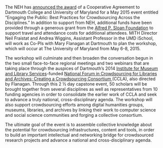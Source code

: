 The NEH has [announced the award](http://www.neh.gov/divisions/odh/grant-news/neh-awards-cooperative-agreement-dartmouth-college-and-university-maryland-) of a Cooperative Agreement to Dartmouth College and University of Maryland for a May 2015 event entitled “Engaging the Public: Best Practices for Crowdsourcing Across the Disciplines.” In addition to support from NEH, additional funds have been provided through a generous grant from the [Alfred P. Sloan Foundation](http://www.sloan.org/) to support travel and attendance costs for additional attendees. MITH Director Neil Fraistat and Andrea Wiggins, Assistant Professor in the UMD iSchool, will work as Co-PIs with Mary Flanagan at Dartmouth to plan the workshop, which will occur at The University of Maryland from May 6-8, 2015.

The workshop will culminate and then broaden the conversation begun in the two small face-to-face regional meetings and two webinars that are taking place through the auspices of Dartmouth’s 2014 [Institute for Museum and Library Services](http://www.imls.gov/)-funded [National Forum in Crowdsourcing for Libraries and Archives: Creating a Crowdsourcing Consortium ](http://www.crowdconsortium.org/)(CCLA), also directed by Flanagan. Through this 2 ½ day capstone event, 50 scholars will be brought together from several disciplines as well as representatives from 10 funding agencies in order to consolidate the earlier work of CCLA and seek to advance a truly national, cross-disciplinary agenda. The workshop will also support crowdsourcing efforts among digital humanities groups, museums, libraries, and archives by linking their work to computer science and social science communities and forging a collective consortium.

The ultimate goal of the event is to assemble collective knowledge about the potential for crowdsourcing infrastructures, content and tools, in order to build an important intellectual and networking bridge for crowdsourced research projects and advance a national and cross-disciplinary agenda.